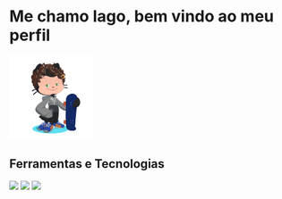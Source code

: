 # Me chamo Iago, bem vindo ao meu perfil 
<img src="https://github.com/iago187/iago187/blob/main/octocat%20iago.png" width="150" height="150"/> 

## Ferramentas e Tecnologias
 <img src="https://cdn.jsdelivr.net/gh/devicons/devicon/icons/css3/css3-plain-wordmark.svg" />
 <img src="https://cdn.jsdelivr.net/gh/devicons/devicon/icons/html5/html5-plain-wordmark.svg" />
 <img src="https://cdn.jsdelivr.net/gh/devicons/devicon/icons/java/java-original.svg" />
           
